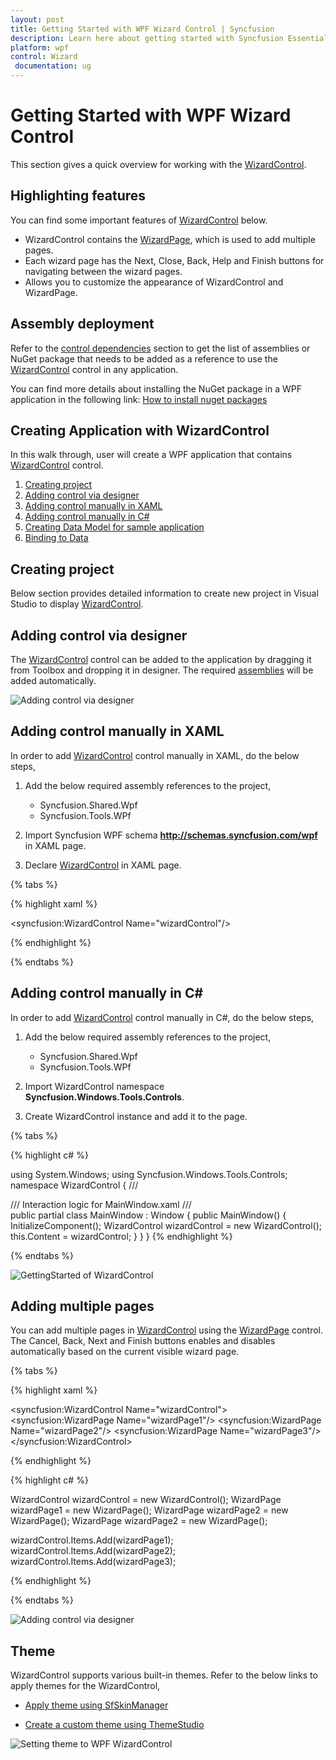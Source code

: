 ```yaml
---
layout: post
title: Getting Started with WPF Wizard Control | Syncfusion
description: Learn here about getting started with Syncfusion Essential Studio WPF Wizard control, its elements and more.
platform: wpf
control: Wizard
 documentation: ug
---
```


# Getting Started with WPF Wizard Control

This section gives a quick overview for working with the [WizardControl](https://help.syncfusion.com/cr/wpf/Syncfusion.Windows.Tools.Controls.WizardControl.html).

## Highlighting features

You can find some important features of [WizardControl](https://help.syncfusion.com/cr/wpf/Syncfusion.Windows.Tools.Controls.WizardControl.html) below.

* WizardControl contains the [WizardPage](https://help.syncfusion.com/cr/wpf/Syncfusion.Windows.Tools.Controls.WizardPage.html), which is used to add multiple pages.
* Each wizard page has the Next, Close, Back, Help and Finish buttons for navigating between the wizard pages.
* Allows you to customize the appearance of WizardControl and WizardPage.

## Assembly deployment
Refer to the [control dependencies](https://help.syncfusion.com/wpf/control-dependencies#wizard) section to get the list of assemblies or NuGet package that needs to be added as a reference to use the [WizardControl](https://help.syncfusion.com/cr/wpf/Syncfusion.Windows.Tools.Controls.WizardControl.html) control in any application.

You can find more details about installing the NuGet package in a WPF application in the following link:
[How to install nuget packages](https://help.syncfusion.com/wpf/visual-studio-integration/nuget-packages#installing-nuget-packages)

## Creating Application with WizardControl
In this walk through, user will create a WPF application that contains [WizardControl](https://help.syncfusion.com/cr/wpf/Syncfusion.Windows.Tools.Controls.WizardControl.html) control.
1. [Creating project](#Creating-the-project)
2. [Adding control via designer](#Adding-control-via-designer)
3. [Adding control manually in XAML](#Adding-control-manually-in-XAML)
4. [Adding control manually in C#](#Adding-control-manually-in-C#)
5. [Creating Data Model for sample application](#Creating-Data-Model-for-sample-application)
6. [Binding to Data ](#Creating-Data-Model-for-sample-application)

## Creating project 
Below section provides detailed information to create new project in Visual Studio to display [WizardControl](https://help.syncfusion.com/cr/wpf/Syncfusion.Windows.Tools.Controls.WizardControl.html).

## Adding control via designer
The [WizardControl](https://help.syncfusion.com/cr/wpf/Syncfusion.Windows.Tools.Controls.WizardControl.html) control can be added to the application by dragging it from Toolbox and dropping it in designer. The required [assemblies](https://help.syncfusion.com/wpf/control-dependencies#wizard) will be added automatically.

![Adding control via designer](Getting-Started_images/GettingStarted_img1.png)

## Adding control manually in XAML
In order to add [WizardControl](https://help.syncfusion.com/cr/wpf/Syncfusion.Windows.Tools.Controls.WizardControl.html) control manually in XAML, do the below steps,

1. Add the below required assembly references to the project,

   * Syncfusion.Shared.Wpf
   * Syncfusion.Tools.WPf

2. Import Syncfusion WPF schema **http://schemas.syncfusion.com/wpf** in XAML page.

3. Declare [WizardControl](https://help.syncfusion.com/cr/wpf/Syncfusion.Windows.Tools.Controls.WizardControl.html) in XAML page.

{% tabs %}

{% highlight xaml %}

<Window
        xmlns="http://schemas.microsoft.com/winfx/2006/xaml/presentation"
        xmlns:x="http://schemas.microsoft.com/winfx/2006/xaml"
        xmlns:d="http://schemas.microsoft.com/expression/blend/2008"
        xmlns:mc="http://schemas.openxmlformats.org/markup-compatibility/2006"
        xmlns:local="clr-namespace:GettingStartedComboBox"
        xmlns:syncfusion="http://schemas.syncfusion.com/wpf" x:Class="GettingStartedComboBox.MainWindow"
        mc:Ignorable="d"
        Title="MainWindow" Height="450" Width="800">
    <Grid>
        <syncfusion:WizardControl Name="wizardControl"/>
    </Grid>
</Window>

{% endhighlight %}

{% endtabs %}

## Adding control manually in C#
In order to add [WizardControl](https://help.syncfusion.com/cr/wpf/Syncfusion.Windows.Tools.Controls.WizardControl.html) control manually in C#, do the below steps,

1. Add the below required assembly references to the project,

   * Syncfusion.Shared.Wpf
   * Syncfusion.Tools.WPf

2. Import WizardControl namespace **Syncfusion.Windows.Tools.Controls**.

3. Create WizardControl instance and add it to the page.

{% tabs %}

{% highlight c# %}

using System.Windows;
using Syncfusion.Windows.Tools.Controls;
namespace WizardControl
{
    /// <summary>
    /// Interaction logic for MainWindow.xaml
    /// </summary>
    public partial class MainWindow : Window
    {
        public MainWindow()
        {
            InitializeComponent();
            WizardControl wizardControl = new WizardControl();
            this.Content = wizardControl;
        }
    }
}
{% endhighlight %}

{% endtabs %}

![GettingStarted of WizardControl](Getting-Started_images/Getting-Started_img1.jpeg)

## Adding multiple pages

You can add multiple pages in [WizardControl](https://help.syncfusion.com/cr/wpf/Syncfusion.Windows.Tools.Controls.WizardControl.html) using the [WizardPage](https://help.syncfusion.com/cr/wpf/Syncfusion.Windows.Tools.Controls.WizardPage.html) control. The Cancel, Back, Next and Finish buttons enables and disables automatically based on the current visible wizard page.

{% tabs %}

{% highlight xaml %}

<syncfusion:WizardControl Name="wizardControl">
    <syncfusion:WizardPage Name="wizardPage1"/>
    <syncfusion:WizardPage Name="wizardPage2"/>
    <syncfusion:WizardPage Name="wizardPage3"/>
</syncfusion:WizardControl>

{% endhighlight %}

{% highlight c# %}

WizardControl wizardControl = new WizardControl();
WizardPage wizardPage1 = new WizardPage();
WizardPage wizardPage2 = new WizardPage();
WizardPage wizardPage2 = new WizardPage();

wizardControl.Items.Add(wizardPage1);     
wizardControl.Items.Add(wizardPage2);
wizardControl.Items.Add(wizardPage3);

{% endhighlight %}

{% endtabs %}

![Adding control via designer](Getting-Started_images/GettingStarted_img2.png)

## Theme

WizardControl supports various built-in themes. Refer to the below links to apply themes for the WizardControl,

  * [Apply theme using SfSkinManager](https://help.syncfusion.com/wpf/themes/skin-manager)
	
  * [Create a custom theme using ThemeStudio](https://help.syncfusion.com/wpf/themes/theme-studio#creating-custom-theme)

   ![Setting theme to WPF WizardControl](Getting-Started_images/Theme.png)
